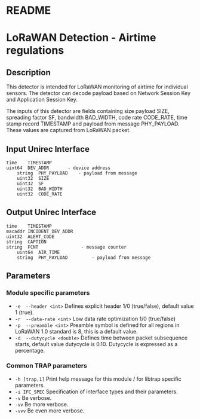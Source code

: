 # README
# LoRaWAN Detection - Airtime regulations

## Description
This detector is intended for LoRaWAN monitoring of airtime for individual sensors. The detector can decode payload based on Network Session Key and Application Session Key.

The inputs of this detector are fields containing size payload SIZE, spreading factor SF, bandwidth BAD_WIDTH, code rate CODE_RATE, time stamp record TIMESTAMP and payload from message PHY_PAYLOAD. These values are captured from LoRaWAN packet.

## Input Unirec Interface
	time    TIMESTAMP
	uint64  DEV_ADDR       - device address
        string  PHY_PAYLOAD    - payload from message
        uint32  SIZE
        uint32  SF
        uint32  BAD_WIDTH
        uint32  CODE_RATE

## Output Unirec Interface
	time    TIMESTAMP
	macaddr INCIDENT_DEV_ADDR
	uint32  ALERT_CODE
	string  CAPTION
	string  FCNT                - message counter
        uint64  AIR_TIME
        string  PHY_PAYLOAD         - payload from message
  
## Parameters
### Module specific parameters
- `-e  --header <int>`         Defines explicit header 1/0 (true/false), default value 1 (true).
- `-r  --data-rate <int>`      Low data rate optimization 1/0 (true/false)
- `-p  --preamble <int>`       Preamble symbol is defined for all regions in LoRaWAN 1.0 standard is 8, this is a default value.
- `-d  --dutycycle <double>`   Defines time between packet subsequence starts, default value dutycycle is 0.10. Dutycycle is expressed as a percentage.


### Common TRAP parameters
- `-h [trap,1]`      Print help message for this module / for libtrap specific parameters.
- `-i IFC_SPEC`      Specification of interface types and their parameters.
- `-v`               Be verbose.
- `-vv`              Be more verbose.
- `-vvv`             Be even more verbose.
